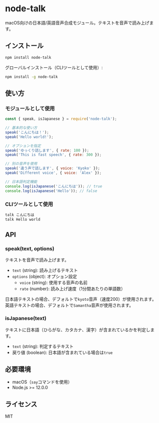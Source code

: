 # node-talk

macOS向けの日本語/英語音声合成モジュール。テキストを音声で読み上げます。

## インストール

```bash
npm install node-talk
```

グローバルインストール（CLIツールとして使用）:
```bash
npm install -g node-talk
```

## 使い方

### モジュールとして使用

```javascript
const { speak, isJapanese } = require('node-talk');

// 基本的な使い方
speak('こんにちは！');
speak('Hello world!');

// オプションを指定
speak('ゆっくり話します', { rate: 100 });
speak('This is fast speech', { rate: 300 });

// 別の音声を使用
speak('違う声で話します', { voice: 'Kyoko' });
speak('Different voice', { voice: 'Alex' });

// 日本語判定機能
console.log(isJapanese('こんにちは')); // true
console.log(isJapanese('Hello')); // false
```

### CLIツールとして使用

```bash
talk こんにちは
talk Hello world
```

## API

### speak(text, options)

テキストを音声で読み上げます。

- `text` (string): 読み上げるテキスト
- `options` (object): オプション設定
  - `voice` (string): 使用する音声の名前
  - `rate` (number): 読み上げ速度（1分間あたりの単語数）

日本語テキストの場合、デフォルトで`kyoto`音声（速度200）が使用されます。
英語テキストの場合、デフォルトで`Samantha`音声が使用されます。

### isJapanese(text)

テキストに日本語（ひらがな、カタカナ、漢字）が含まれているかを判定します。

- `text` (string): 判定するテキスト
- 戻り値 (boolean): 日本語が含まれている場合は`true`

## 必要環境

- macOS（`say`コマンドを使用）
- Node.js >= 12.0.0

## ライセンス

MIT